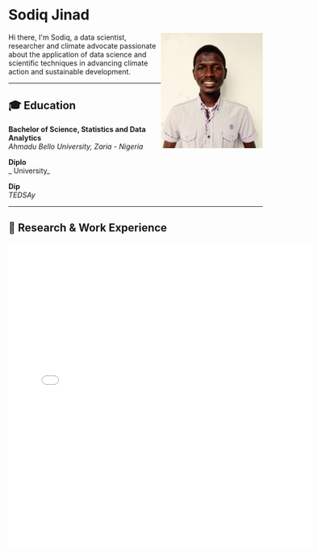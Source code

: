 # Sodiq Jinad

<img src="/img/headshot.jpg" alt="Sodiq Jinad" width="40%" align="right" />

Hi there, I'm Sodiq, a data scientist, researcher and climate advocate passionate about the application of data science and scientific techniques in advancing climate action and sustainable development.

---

## 🎓 Education

**Bachelor of Science, Statistics and Data Analytics**  
_Ahmadu Bello University, Zaria - Nigeria_  

**Diplo**  
_ University_  

**Dip**  
_TEDSAy_  

---

## 💼 Research & Work Experience



<embed type="text/html" src="img/dac.html" width="600" height="600">

